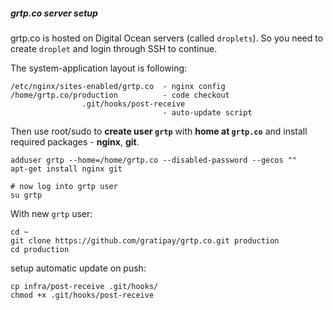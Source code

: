 ##### grtp.co server setup

grtp.co is hosted on Digital Ocean servers (called
`droplets`). So you need to create `droplet` and login
through SSH to continue.

The system-application layout is following:

    /etc/nginx/sites-enabled/grtp.co  - nginx config
    /home/grtp.co/production          - code checkout
                    .git/hooks/post-receive
                                      - auto-update script

Then use root/sudo to **create
user `grtp`** with **home at `grtp.co`** and install
required packages - **nginx**, **git**.

    adduser grtp --home=/home/grtp.co --disabled-password --gecos ""
    apt-get install nginx git
    
    # now log into grtp user
    su grtp

With new `grtp` user:

    cd ~
    git clone https://github.com/gratipay/grtp.co.git production
    cd production

setup automatic update on push:

    cp infra/post-receive .git/hooks/
    chmod +x .git/hooks/post-receive
